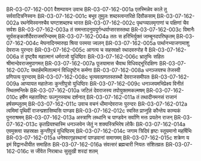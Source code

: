 BR-03-07-162-001	वैशम्पायन उवाच
BR-03-07-162-001a	एतस्मिन्नेव काले तु सर्ववादित्रनिस्वनः
BR-03-07-162-001c	बभूव तुमुलः शब्दस्त्वन्तरिक्षे दिवौकसाम्
BR-03-07-162-002a	रथनेमिस्वनश्चैव घण्टाशब्दश्च भारत
BR-03-07-162-002c	पृथग्व्यालमृगाणां च पक्षिणां चैव सर्वशः
BR-03-07-162-003a	तं समन्तादनुययुर्गन्धर्वाप्सरसस्तथा
BR-03-07-162-003c	विमानैः सूर्यसङ्काशैर्देवराजमरिन्दमम्
BR-03-07-162-004a	ततः स हरिभिर्युक्तं जाम्बूनदपरिष्कृतम्
BR-03-07-162-004c	मेघनादिनमारुह्य श्रिया परमया ज्वलन्
BR-03-07-162-005a	पार्थानभ्याजगामाशु देवराजः पुरन्दरः
BR-03-07-162-005c	आगत्य च सहस्राक्षो रथादवरुरोह वै
BR-03-07-162-006a	तं दृष्ट्वैव महात्मानं धर्मराजो युधिष्ठिरः
BR-03-07-162-006c	भ्रातृभिः सहितः श्रीमान्देवराजमुपागमत्
BR-03-07-162-007a	पूजयामास चैवाथ विधिवद्भूरिदक्षिणः
BR-03-07-162-007c	यथार्हममितात्मानं विधिदृष्टेन कर्मणा
BR-03-07-162-008a	धनञ्जयश्च तेजस्वी प्रणिपत्य पुरन्दरम्
BR-03-07-162-008c	भृत्यवत्प्रणतस्तस्थौ देवराजसमीपतः
BR-03-07-162-009a	आप्यायत महातेजाः कुन्तीपुत्रो युधिष्ठिरः
BR-03-07-162-009c	धनञ्जयमभिप्रेक्ष्य विनीतं स्थितमन्तिके
BR-03-07-162-010a	जटिलं देवराजस्य तपोयुक्तमकल्मषम्
BR-03-07-162-010c	हर्षेण महताविष्टः फल्गुनस्याथ दर्शनात्
BR-03-07-162-011a	तं तथादीनमनसं राजानं हर्षसम्प्लुतम्
BR-03-07-162-011c	उवाच वचनं धीमान्देवराजः पुरन्दरः
BR-03-07-162-012a	त्वमिमां पृथिवीं राजन्प्रशासिष्यसि पाण्डव
BR-03-07-162-012c	स्वस्ति प्राप्नुहि कौन्तेय काम्यकं पुनराश्रमम्
BR-03-07-162-013a	अस्त्राणि लब्धानि च पाण्डवेन सर्वाणि मत्तः प्रयतेन राजन्
BR-03-07-162-013c	कृतप्रियश्चास्मि धनञ्जयेन जेतुं न शक्यस्त्रिभिरेष लोकैः
BR-03-07-162-014a	एवमुक्त्वा सहस्राक्षः कुन्तीपुत्रं युधिष्ठिरम्
BR-03-07-162-014c	जगाम त्रिदिवं हृष्टः स्तूयमानो महर्षिभिः
BR-03-07-162-015a	धनेश्वरगृहस्थानां पाण्डवानां समागमम्
BR-03-07-162-015c	शक्रेण य इमं विद्वानधीयीत समाहितः
BR-03-07-162-016a	संवत्सरं ब्रह्मचारी नियतः संशितव्रतः
BR-03-07-162-016c	स जीवेत निराबाधः सुसुखी शरदां शतम्
